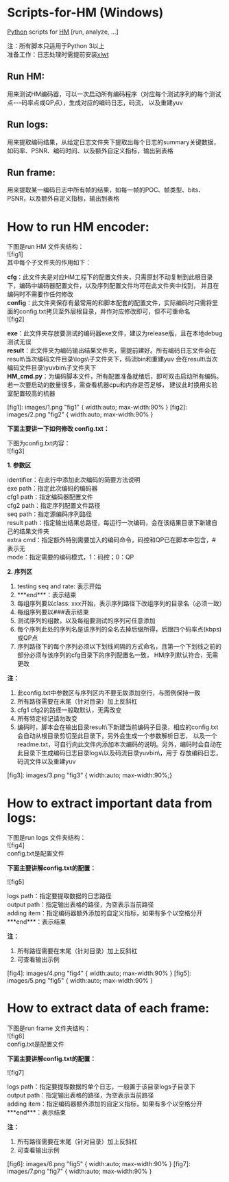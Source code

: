 # Scripts-for-HM (Windows)
[Python][py] scripts for [HM][hevc] [run, analyze, ...]  

注：所有脚本只适用于Python 3以上  
准备工作：日志处理时需提前安装[xlwt][xls]  

[py]:https://www.python.org/downloads/
[hevc]:http://www.hevc.info/
[xls]:https://pypi.python.org/pypi/xlwt
  
## Run HM:  
用来测试HM编码器，可以一次启动所有编码程序（对应每个测试序列的每个测试点---码率点或QP点），生成对应的编码日志，码流，
以及重建yuv

## Run logs:  
用来提取编码结果，从给定日志文件夹下提取出每个日志的summary关键数据，如码率、PSNR、编码时间、以及额外自定义指标，输出到表格

## Run frame:  
用来提取某一编码日志中所有帧的结果，如每一帧的POC、帧类型、bits、PSNR，以及额外自定义指标，输出到表格


# How to run HM encoder:

下图是run HM 文件夹结构：  
![fig1]  
其中每个子文件夹的作用如下：  

**cfg**：此文件夹是对应HM工程下的配置文件夹，只需原封不动复制到此根目录下，编码中编码器配置文件，以及序列配置文件均可在此文件夹中找到，
并且在编码时不需要作任何修改  
**config**：此文件夹保存有最常用的和脚本配套的配置文件，实际编码时只需将里面的config.txt拷贝至外层根目录，并作对应修改即可，但不可重命名  
![fig2]  

**exe**：此文件夹存放要测试的编码器exe文件，建议为release版，且在本地debug测试无误  
**result**：此文件夹为编码输出结果文件夹，需提前建好。所有编码日志文件会在result\\当次编码文件目录\\logs\\子文件夹下，码流bin和重建yuv
会在result\\当次编码文件目录\\yuvbin\\子文件夹下  
**HM_cmd.py**：为编码脚本文件，所有配置准备就绪后，即可双击启动所有编码。若一次要启动的数量很多，需查看机器cpu和内存是否足够，
建议此时换用实验室配置较高的机器  


[fig1]: images/1.png "fig1" { width:auto; max-width:90% }
[fig2]: images/2.png "fig2" { width:auto; max-width:90% }

**下面主要讲一下如何修改 config.txt：**  

下图为config.txt内容：  
![fig3]  

**1. 参数区**  

identifier：在此行中添加此次编码的简要方法说明  
exe path：指定此次编码的编码器  
cfg1 path：指定编码器配置文件  
cfg2 path：指定序列配置文件路径  
seq path：指定源编码序列路径  
result path：指定输出结果总路径，每运行一次编码，会在该结果目录下新建自己的结果文件夹  
extra cmd：指定额外特别需要加入的编码命令，码控和QP已在脚本中包含，# 表示无  
mode：指定需要的编码模式，1：码控；0：QP

**2. 序列区**  
1. testing seq and rate: 表示开始     
2. \*\*\*end\*\*\*：表示结束  
3. 每组序列要以class: xxx开始，表示序列路径下改组序列的目录名（必须一致）  
4. 每组序列要以###表示结束  
5. 测试序列的组数，以及每组要测试的序列可任意添加   
6. 每个序列此处的序列名是该序列的全名去掉后缀所得，后跟四个码率点(kbps)或QP点  
7. 序列路径下的每个序列必须以下划线间隔的方式命名，且第一个下划线之前的部分必须与该序列的cfg目录下的序列配置名一致，
HM序列默认符合，无需更改

**注：**  
1. 此config.txt中参数区与序列区内不要无故添加空行，与图例保持一致  
2. 所有路径需要在末尾（针对目录）加上反斜杠  
3. cfg1 cfg2的路径一般取默认，无需改变  
4. 所有特定标记请勿改变  
5. 编码时，脚本会在输出目录result\\下新建当前编码子目录，相应的config.txt会自动从根目录剪切至此目录下，另外会生成一个参数解析日志，
以及一个readme.txt，可自行向此文件内添加本次编码的说明。另外，编码时会自动在此目录下生成编码日志目录logs\\以及码流目录yuvbin\\，用于
存放编码日志，码流文件以及重建yuv  

[fig3]: images/3.png "fig3" { width:auto; max-width:90%;}

# How to extract important data from logs:
下图是run logs 文件夹结构：  
![fig4]  
config.txt是配置文件  

**下面主要讲解config.txt的配置：**  

![fig5]  

logs path：指定要提取数据的日志路径  
output path：指定输出表格的路径，为空表示当前路径  
adding item：指定编码器额外添加的自定义指标，如果有多个以空格分开  
\*\*\*end\*\*\*：表示结束  

**注：**  
1. 所有路径需要在末尾（针对目录）加上反斜杠  
2. 可查看输出示例   

[fig4]: images/4.png "fig4" { width:auto; max-width:90% }
[fig5]: images/5.png "fig5" { width:auto; max-width:90% }

# How to extract data of each frame:

下图是run frame 文件夹结构：  
![fig6]  
config.txt是配置文件  

**下面主要讲解config.txt的配置：**  

![fig7]  

logs path：指定要提取数据的单个日志，一般置于该目录logs子目录下  
output path：指定输出表格的路径，为空表示当前路径  
adding item：指定编码器额外添加的自定义指标，如果有多个以空格分开  
\*\*\*end\*\*\*：表示结束  

**注：**  
1. 所有路径需要在末尾（针对目录）加上反斜杠  
2. 可查看输出示例  

[fig6]: images/6.png "fig5" { width:auto; max-width:90% }
[fig7]: images/7.png "fig7" { width:auto; max-width:90% }